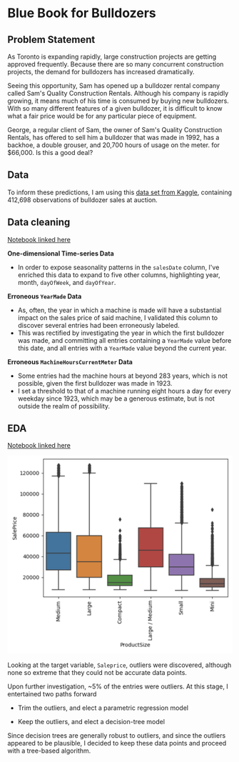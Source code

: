 # Blue Book for Bulldozers

## Problem Statement

As Toronto is expanding rapidly, large construction projects are getting approved frequently. Because there are so many concurrent construction projects, the demand for bulldozers has increased dramatically.

Seeing this opportunity, Sam has opened up a bulldozer rental company called Sam's Quality Construction Rentals. Although his company is rapidly growing, it means much of his time is consumed by buying new bulldozers. With so many different features of a given bulldozer, it is difficult to know what a fair price would be for any particular piece of equipment.

George, a regular client of Sam, the owner of Sam's Quality Construction Rentals, has offered to sell him a bulldozer that was made in 1992, has a backhoe, a double grouser, and 20,700 hours of usage on the meter. for $66,000. Is this a good deal?

## Data

To inform these predictions, I am using this [data set from Kaggle](https://www.kaggle.com/competitions/bluebook-for-bulldozers/data), containing 412,698 observations of bulldozer sales at auction.

## Data cleaning

[Notebook linked here](https://github.com/gregmckenzie88/Capstone-2/blob/main/notebooks/data-wrangling.ipynb)

**One-dimensional Time-series Data**

- In order to expose seasonality patterns in the `salesDate` column, I've enriched this data to expand to five other columns, highlighting year, month, `dayOfWeek`, and `dayOfYear`.

**Erroneous `YearMade` Data**

- As, often, the year in which a machine is made will have a substantial impact on the sales price of said machine, I validated this column to discover several entries had been erroneously labeled.
- This was rectified by investigating the year in which the first bulldozer was made, and committing all entries containing a `YearMade` value before this date, and all entries with a `YearMade` value beyond the current year.

**Erroneous `MachineHoursCurrentMeter` Data**

- Some entries had the machine hours at beyond 283 years, which is not possible, given the first bulldozer was made in 1923.
- I set a threshold to that of a machine running eight hours a day for every weekday since 1923, which may be a generous estimate, but is not outside the realm of possibility.

## EDA

[Notebook linked here](https://github.com/gregmckenzie88/Capstone-2/blob/main/notebooks/exploratory-data-analysis.ipynb)

![SalePrice outliers](sale-price-outliers.png)

Looking at the target variable, `Saleprice`, outliers were discovered, although none so extreme that they could not be accurate data points.

Upon further investigation, ~5% of the entries were outliers. At this stage, I entertained two paths forward

- Trim the outliers, and elect a parametric regression model

- Keep the outliers, and elect a decision-tree model

Since decision trees are generally robust to outliers, and since the outliers appeared to be plausible, I decided to keep these data points and proceed with a tree-based algorithm.
